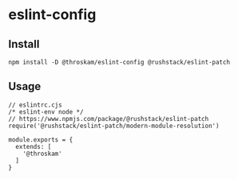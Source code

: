 # eslint-config

## Install

```
npm install -D @throskam/eslint-config @rushstack/eslint-patch
```

## Usage

```
// eslintrc.cjs
/* eslint-env node */
// https://www.npmjs.com/package/@rushstack/eslint-patch
require('@rushstack/eslint-patch/modern-module-resolution')

module.exports = {
  extends: [
    '@throskam'
  ]
}
```